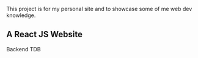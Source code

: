 This project is for my personal site and to showcase some of me web dev knowledge. 

## A React JS Website

Backend TDB


